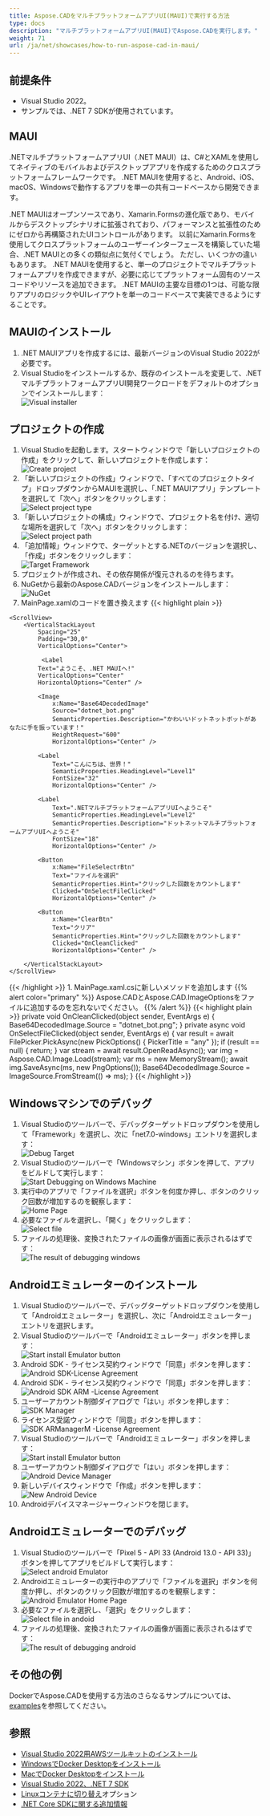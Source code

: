 ```yaml
---
title: Aspose.CADをマルチプラットフォームアプリUI(MAUI)で実行する方法
type: docs
description: "マルチプラットフォームアプリUI(MAUI)でAspose.CADを実行します。"
weight: 71
url: /ja/net/showcases/how-to-run-aspose-cad-in-maui/
---
```


## 前提条件
- Visual Studio 2022。
- サンプルでは、.NET 7 SDKが使用されています。


## MAUI

.NETマルチプラットフォームアプリUI（.NET MAUI）は、C#とXAMLを使用してネイティブのモバイルおよびデスクトップアプリを作成するためのクロスプラットフォームフレームワークです。
.NET MAUIを使用すると、Android、iOS、macOS、Windowsで動作するアプリを単一の共有コードベースから開発できます。

.NET MAUIはオープンソースであり、Xamarin.Formsの進化版であり、モバイルからデスクトップシナリオに拡張されており、パフォーマンスと拡張性のためにゼロから再構築されたUIコントロールがあります。
以前にXamarin.Formsを使用してクロスプラットフォームのユーザーインターフェースを構築していた場合、.NET MAUIとの多くの類似点に気付くでしょう。
ただし、いくつかの違いもあります。
.NET MAUIを使用すると、単一のプロジェクトでマルチプラットフォームアプリを作成できますが、必要に応じてプラットフォーム固有のソースコードやリソースを追加できます。
.NET MAUIの主要な目標の1つは、可能な限りアプリのロジックやUIレイアウトを単一のコードベースで実装できるようにすることです。


## MAUIのインストール

1. .NET MAUIアプリを作成するには、最新バージョンのVisual Studio 2022が必要です。
1. Visual Studioをインストールするか、既存のインストールを変更して、.NETマルチプラットフォームアプリUI開発ワークロードをデフォルトのオプションでインストールします：<br>
![Visual installer](/cad/_assets/showcases/maui/visual-installer.png)


## プロジェクトの作成

1. Visual Studioを起動します。スタートウィンドウで「新しいプロジェクトの作成」をクリックして、新しいプロジェクトを作成します：<br>
![Create project](/cad/_assets/showcases/maui/create-project.png)<br>
1. 「新しいプロジェクトの作成」ウィンドウで、「すべてのプロジェクトタイプ」ドロップダウンからMAUIを選択し、「.NET MAUIアプリ」テンプレートを選択して「次へ」ボタンをクリックします：<br>
![Select project type](/cad/_assets/showcases/maui/select-project.png)<br>
1. 「新しいプロジェクトの構成」ウィンドウで、プロジェクト名を付け、適切な場所を選択して「次へ」ボタンをクリックします：<br>
![Select project path](/cad/_assets/showcases/maui/select-project-path.png)<br>
1. 「追加情報」ウィンドウで、ターゲットとする.NETのバージョンを選択し、「作成」ボタンをクリックします：<br>
![Target Framework](/cad/_assets/showcases/maui/select-framework.png)<br>
1. プロジェクトが作成され、その依存関係が復元されるのを待ちます。
1. NuGetから最新のAspose.CADバージョンをインストールします：<br>
![NuGet](/cad/_assets/showcases/maui/nuget.png)<br>
1. MainPage.xamlのコードを置き換えます
{{< highlight plain >}}
<?xml version="1.0" encoding="utf-8" ?>
<ContentPage xmlns="http://schemas.microsoft.com/dotnet/2021/maui"
             xmlns:x="http://schemas.microsoft.com/winfx/2009/xaml"
             x:Class="MauiApp1.MainPage">

    <ScrollView>
        <VerticalStackLayout
            Spacing="25"
            Padding="30,0"
            VerticalOptions="Center">

             <Label 
            Text="ようこそ、.NET MAUIへ!"
            VerticalOptions="Center" 
            HorizontalOptions="Center" />

            <Image
                x:Name="Base64DecodedImage"
                Source="dotnet_bot.png"
                SemanticProperties.Description="かわいいドットネットボットがあなたに手を振っています！"
                HeightRequest="600"
                HorizontalOptions="Center" />

            <Label
                Text="こんにちは、世界！"
                SemanticProperties.HeadingLevel="Level1"
                FontSize="32"
                HorizontalOptions="Center" />

            <Label
                Text=".NETマルチプラットフォームアプリUIへようこそ"
                SemanticProperties.HeadingLevel="Level2"
                SemanticProperties.Description="ドットネットマルチプラットフォームアプリUIへようこそ"
                FontSize="18"
                HorizontalOptions="Center" />

            <Button
                x:Name="FileSelectrBtn"
                Text="ファイルを選択"
                SemanticProperties.Hint="クリックした回数をカウントします"
                Clicked="OnSelectFileClicked"
                HorizontalOptions="Center" />

            <Button
                x:Name="ClearBtn"
                Text="クリア"
                SemanticProperties.Hint="クリックした回数をカウントします"
                Clicked="OnCleanClicked"
                HorizontalOptions="Center" />

        </VerticalStackLayout>
    </ScrollView>
</ContentPage>
{{< /highlight >}}
1. MainPage.xaml.csに新しいメソッドを追加します
{{% alert color="primary" %}} 
Aspose.CADとAspose.CAD.ImageOptionsをファイルに追加するのを忘れないでください。
{{% /alert %}}
{{< highlight plain >}}
private void OnCleanClicked(object sender, EventArgs e)
{
    Base64DecodedImage.Source = "dotnet_bot.png";
}
private async void OnSelectFileClicked(object sender, EventArgs e)
{
    var result = await FilePicker.PickAsync(new PickOptions()
    {
        PickerTitle = "any"
    });
    if (result == null)
    {
        return;
    }
    var stream = await result.OpenReadAsync();
    var img = Aspose.CAD.Image.Load(stream);
    var ms = new MemoryStream();
    await img.SaveAsync(ms, new PngOptions());
    Base64DecodedImage.Source = ImageSource.FromStream(() => ms);
}
{{< /highlight >}}


## Windowsマシンでのデバッグ

1. Visual Studioのツールバーで、デバッグターゲットドロップダウンを使用して「Framework」を選択し、次に「net7.0-windows」エントリを選択します：<br>
![Debug Target](/cad/_assets/showcases/maui/windows-mode.png)<br>
1. Visual Studioのツールバーで「Windowsマシン」ボタンを押して、アプリをビルドして実行します：<br>
![Start Debugging on Windows Machine](/cad/_assets/showcases/maui/windows-start-debug.png)<br>
1. 実行中のアプリで「ファイルを選択」ボタンを何度か押し、ボタンのクリック回数が増加するのを観察します：<br>
![Home Page](/cad/_assets/showcases/maui/windows-home-page.png)<br>
1. 必要なファイルを選択し、「開く」をクリックします：<br>
![Select file](/cad/_assets/showcases/maui/select-file.png)<br>
1. ファイルの処理後、変換されたファイルの画像が画面に表示されるはずです：<br>
![The result of debugging windows](/cad/_assets/showcases/maui/windows-result.png)


## Androidエミュレーターのインストール

1. Visual Studioのツールバーで、デバッグターゲットドロップダウンを使用して「Androidエミュレーター」を選択し、次に「Androidエミュレーター」エントリを選択します。
1. Visual Studioのツールバーで「Androidエミュレーター」ボタンを押します：<br>
![Start install Emulator button](/cad/_assets/showcases/maui/start-install-emulator.png)<br>
1. Android SDK - ライセンス契約ウィンドウで「同意」ボタンを押します：<br>
![Android SDK-License Agreement](/cad/_assets/showcases/maui/android-sdk-1.png)<br>
1. Android SDK - ライセンス契約ウィンドウで「同意」ボタンを押します：<br>
![Android SDK ARM -License Agreement](/cad/_assets/showcases/maui/android-sdk-2.png)<br>
1. ユーザーアカウント制御ダイアログで「はい」ボタンを押します：<br>
![SDK Manager](/cad/_assets/showcases/maui/android-sdk-3.png)<br>
1. ライセンス受諾ウィンドウで「同意」ボタンを押します：<br>
![SDK ARManagerM -License Agreement](/cad/_assets/showcases/maui/android-sdk-4.png)<br>
1. Visual Studioのツールバーで「Androidエミュレーター」ボタンを押します：<br>
![Start install Emulator button](/cad/_assets/showcases/maui/start-install-emulator.png)<br>
1. ユーザーアカウント制御ダイアログで「はい」ボタンを押します：<br>
![Android Device Manager](/cad/_assets/showcases/maui/android-device-manager.png)<br>
1. 新しいデバイスウィンドウで「作成」ボタンを押します：<br>
![New Android Device](/cad/_assets/showcases/maui/android-new-device.png)<br>
1. Androidデバイスマネージャーウィンドウを閉じます。


## Androidエミュレーターでのデバッグ

1. Visual Studioのツールバーで「Pixel 5 - API 33 (Android 13.0 - API 33)」ボタンを押してアプリをビルドして実行します：<br>
![Select android Emulator](/cad/_assets/showcases/maui/select-android-emulator.png)<br>
1. Androidエミュレーターの実行中のアプリで「ファイルを選択」ボタンを何度か押し、ボタンのクリック回数が増加するのを観察します：<br>
![Android Emulator Home Page](/cad/_assets/showcases/maui/android-home-page.png)<br>
1. 必要なファイルを選択し、「選択」をクリックします：<br>
![Select file in andoid](/cad/_assets/showcases/maui/select-file-android.png)<br>
1. ファイルの処理後、変換されたファイルの画像が画面に表示されるはずです：<br>
![The result of debugging android](/cad/_assets/showcases/maui/android-result.png)


## その他の例

DockerでAspose.CADを使用する方法のさらなるサンプルについては、[examples](https://github.com/aspose-cad/Aspose.CAD-Documentation)を参照してください。


## 参照

- [Visual Studio 2022用AWSツールキットのインストール](https://marketplace.visualstudio.com/items?itemName=AmazonWebServices.AWSToolkitforVisualStudio2022)
- [WindowsでDocker Desktopをインストール](https://docs.docker.com/docker-for-windows/install/)
- [MacでDocker Desktopをインストール](https://docs.docker.com/docker-for-mac/install/)
- [Visual Studio 2022、.NET 7 SDK](https://docs.microsoft.com/en-us/dotnet/core/install/windows?tabs=net70#dependencies)
- [Linuxコンテナに切り替え](https://docs.docker.com/docker-for-windows/#switch-between-windows-and-linux-containers)オプション
- [.NET Core SDKに関する追加情報](https://hub.docker.com/_/microsoft-dotnet-sdk)
